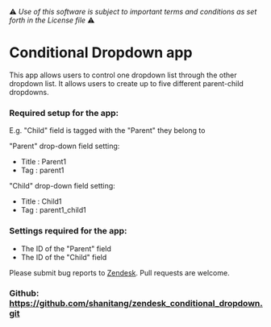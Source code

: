 :warning: *Use of this software is subject to important terms and conditions as set forth in the License file* :warning:

# Conditional Dropdown app

This app allows users to control one dropdown list through the other dropdown list.
It allows users to create up to five different parent-child dropdowns.


### Required setup for the app:

E.g. "Child" field is tagged with the "Parent" they belong to

"Parent" drop-down field setting:

* Title : Parent1
* Tag   : parent1

"Child" drop-down field setting:

* Title : Child1
* Tag   : parent1_child1


### Settings required for the app:

* The ID of the "Parent" field
* The ID of the "Child" field

Please submit bug reports to [Zendesk](https://support.zendesk.com/requests/new). Pull requests are welcome.

### Github: https://github.com/shanitang/zendesk_conditional_dropdown.git



